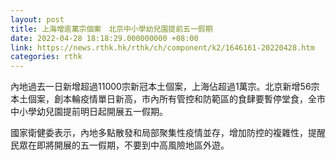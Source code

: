 ```yaml
---
layout: post
title: 上海增逾萬宗個案　北京中小學幼兒園提前五一假期
date: 2022-04-28 18:18:29.000000000 +08:00
link: https://news.rthk.hk/rthk/ch/component/k2/1646161-20220428.htm
categories: rthk
---
```


內地過去一日新增超過11000宗新冠本土個案，上海佔超過1萬宗。北京新增56宗本土個案，創本輪疫情單日新高，市內所有管控和防範區的食肆要暫停堂食，全市中小學幼兒園提前明日起開展五一假期。

國家衛健委表示，內地多點散發和局部聚集性疫情並存，增加防控的複雜性，提醒民眾在即將開展的五一假期，不要到中高風險地區外遊。

